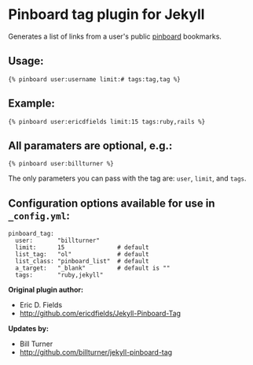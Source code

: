 # Pinboard tag plugin for Jekyll

Generates a list of links from a user's public [pinboard](http://pinboard.in/) bookmarks.

## Usage:

    {% pinboard user:username limit:# tags:tag,tag %}

## Example:

    {% pinboard user:ericdfields limit:15 tags:ruby,rails %}

## All paramaters are optional, e.g.:

    {% pinboard user:billturner %}

The only parameters you can pass with the tag are: `user`, `limit`, and `tags`.

## Configuration options available for use in `_config.yml`:

    pinboard_tag:
      user:       "billturner"
      limit:      15               # default
      list_tag:   "ol"             # default
      list_class: "pinboard_list"  # default
      a_target:   "_blank"         # default is ""
      tags:       "ruby,jekyll"

**Original plugin author:**

* Eric D. Fields
* http://github.com/ericdfields/Jekyll-Pinboard-Tag

**Updates by:**

* Bill Turner
* http://github.com/billturner/jekyll-pinboard-tag
